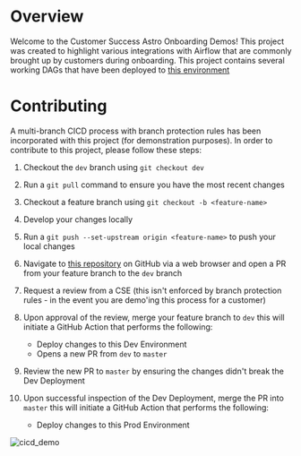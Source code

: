 Overview
========

Welcome to the Customer Success Astro Onboarding Demos! This project was created to highlight various integrations with Airflow that are commonly brought up by customers during onboarding. This project contains several working DAGs that have been deployed to [this environment](https://cloud.astronomer.io/cl1vvhd0c85301fyobcagec1c/deployments/cl3sutkeb118541hynkfcnlnmk)

Contributing
===========================

A multi-branch CICD process with branch protection rules has been incorporated with this project (for demonstration purposes). In order to contribute to this project, please follow these steps:

1. Checkout the `dev` branch using `git checkout dev`
2. Run a `git pull` command to ensure you have the most recent changes
3. Checkout a feature branch using `git checkout -b <feature-name>`
4. Develop your changes locally
5. Run a `git push --set-upstream origin <feature-name>` to push your local changes
6. Navigate to [this repository](https://github.com/astronomer/cs-astro-onboarding/) on GitHub via a web browser and open a PR from your feature branch to the `dev` branch
7. Request a review from a CSE (this isn't enforced by branch protection rules - in the event you are demo'ing this process for a customer)
8. Upon approval of the review, merge your feature branch to `dev` this will initiate a GitHub Action that performs the following:

    - Deploy changes to this Dev Environment
    - Opens a new PR from `dev` to `master`

9. Review the new PR to `master` by ensuring the changes didn't break the Dev Deployment
10. Upon successful inspection of the Dev Deployment, merge the PR into `master` this will initiate a GitHub Action that performs the following:

    - Deploy changes to this Prod Environment

![cicd_demo](https://user-images.githubusercontent.com/31361051/177388711-6e9bc598-b5eb-4fd4-b445-cacf0e4d2fd2.png)
